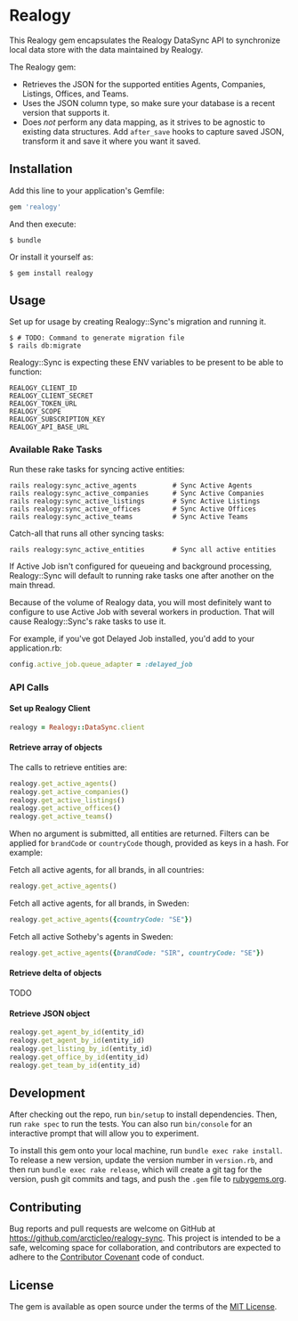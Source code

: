 # Realogy

This Realogy gem encapsulates the Realogy DataSync API to synchronize local data store with the data maintained by Realogy.

The Realogy gem:

- Retrieves the JSON for the supported entities Agents, Companies, Listings, Offices, and Teams.
- Uses the JSON column type, so make sure your database is a recent version that supports it.
- Does _not_ perform any data mapping, as it strives to be agnostic to existing data structures. Add `after_save` hooks to capture saved JSON, transform it and save it where you want it saved.

## Installation

Add this line to your application's Gemfile:

```ruby
gem 'realogy'
```

And then execute:

    $ bundle

Or install it yourself as:

    $ gem install realogy

## Usage

Set up for usage by creating Realogy::Sync's migration and running it.

    $ # TODO: Command to generate migration file
    $ rails db:migrate

Realogy::Sync is expecting these ENV variables to be present to be able to function:

```
REALOGY_CLIENT_ID
REALOGY_CLIENT_SECRET
REALOGY_TOKEN_URL
REALOGY_SCOPE
REALOGY_SUBSCRIPTION_KEY
REALOGY_API_BASE_URL
```

### Available Rake Tasks

Run these rake tasks for syncing active entities:

```
rails realogy:sync_active_agents         # Sync Active Agents
rails realogy:sync_active_companies      # Sync Active Companies
rails realogy:sync_active_listings       # Sync Active Listings
rails realogy:sync_active_offices        # Sync Active Offices
rails realogy:sync_active_teams          # Sync Active Teams
```

Catch-all that runs all other syncing tasks:

```
rails realogy:sync_active_entities       # Sync all active entities
```

If Active Job isn't configured for queueing and background processing, Realogy::Sync will default to running rake tasks one after another on the main thread.

Because of the volume of Realogy data, you will most definitely want to configure to use Active Job with several workers in production. That will cause Realogy::Sync's rake tasks to use it.

For example, if you've got Delayed Job installed, you'd add to your application.rb:

```ruby
config.active_job.queue_adapter = :delayed_job
```

### API Calls

#### Set up Realogy Client

```ruby
realogy = Realogy::DataSync.client
```
#### Retrieve array of objects

The calls to retrieve entities are:

```ruby
realogy.get_active_agents()
realogy.get_active_companies()
realogy.get_active_listings()
realogy.get_active_offices()
realogy.get_active_teams()
```

When no argument is submitted, all entities are returned. Filters can be applied for `brandCode` or `countryCode` though, provided as keys in a hash. For example:

Fetch all active agents, for all brands, in all countries:

```ruby
realogy.get_active_agents()
```

Fetch all active agents, for all brands, in Sweden:

```ruby
realogy.get_active_agents({countryCode: "SE"})
```

Fetch all active Sotheby's agents in Sweden:

```ruby
realogy.get_active_agents({brandCode: "SIR", countryCode: "SE"})
```

#### Retrieve delta of objects

TODO

#### Retrieve JSON object

```ruby
realogy.get_agent_by_id(entity_id)
realogy.get_agent_by_id(entity_id)
realogy.get_listing_by_id(entity_id)
realogy.get_office_by_id(entity_id)
realogy.get_team_by_id(entity_id)

```

## Development

After checking out the repo, run `bin/setup` to install dependencies. Then, run `rake spec` to run the tests. You can also run `bin/console` for an interactive prompt that will allow you to experiment.

To install this gem onto your local machine, run `bundle exec rake install`. To release a new version, update the version number in `version.rb`, and then run `bundle exec rake release`, which will create a git tag for the version, push git commits and tags, and push the `.gem` file to [rubygems.org](https://rubygems.org).

## Contributing

Bug reports and pull requests are welcome on GitHub at https://github.com/arcticleo/realogy-sync. This project is intended to be a safe, welcoming space for collaboration, and contributors are expected to adhere to the [Contributor Covenant](http://contributor-covenant.org) code of conduct.


## License

The gem is available as open source under the terms of the [MIT License](http://opensource.org/licenses/MIT).

